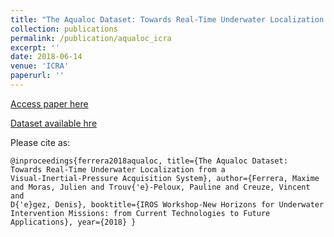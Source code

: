 ```yaml
---
title: "The Aqualoc Dataset: Towards Real-Time Underwater Localization from a Visual-Inertial-Pressure Acquisition System"
collection: publications
permalink: /publication/aqualoc_icra
excerpt: ''
date: 2018-06-14
venue: 'ICRA'
paperurl: ''
---
```


[Access paper here](https://arxiv.org/pdf/1809.07076.pdf)

[Dataset available hre](http://www.lirmm.fr/aqualoc/)

Please cite as:

<code>@inproceedings{ferrera2018aqualoc,
  title={The Aqualoc Dataset: Towards Real-Time Underwater Localization from a Visual-Inertial-Pressure Acquisition System},
  author={Ferrera, Maxime and Moras, Julien and Trouv{\'e}-Peloux, Pauline and Creuze, Vincent and D{\'e}gez, Denis},
  booktitle={IROS Workshop-New Horizons for Underwater Intervention Missions: from Current Technologies to Future Applications},
  year={2018}
}

</code>
